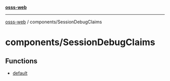[**osss-web**](../../README.md)

***

[osss-web](../../README.md) / components/SessionDebugClaims

# components/SessionDebugClaims

## Functions

- [default](functions/default.md)
